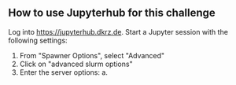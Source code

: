 ## How to use Jupyterhub for this challenge

Log into https://jupyterhub.dkrz.de. Start a Jupyter session with the following settings:

1. From "Spawner Options", select "Advanced"
2. Click on "advanced slurm options"
3. Enter the server options:
    a. 
